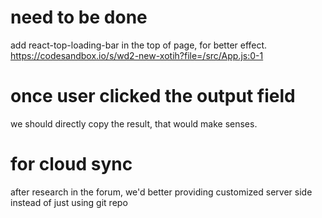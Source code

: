 # need to be done

add react-top-loading-bar in the top of page, for better effect.
https://codesandbox.io/s/wd2-new-xotih?file=/src/App.js:0-1

# once user clicked the output field 
we should directly copy the result, that would make senses.

# for cloud sync  
after research in the forum, we'd better providing customized server side instead of just using git repo